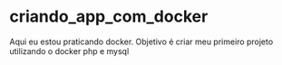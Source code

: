 # criando_app_com_docker
Aqui eu estou praticando docker. Objetivo é criar meu primeiro projeto utilizando o docker php e mysql
